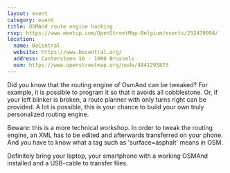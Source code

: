 ```yaml
---
layout: event
category: event
title: OSMAnd route engine hacking
rsvp: https://www.meetup.com/OpenStreetMap-Belgium/events/252470094/
location:
  name: BeCentral
  website: https://www.becentral.org/
  address: Cantersteen 10 - 1000 Brussels
  osm: https://www.openstreetmap.org/node/4841295873
---
```

Did you know that the routing engine of OsmAnd can be tweaked? For example, it is possible to program it so that it avoids all cobblestone. Or, if your left blinker is broken, a route planner with only turns right can be provided. A lot is possible, this is your chance to build your own truly personalized routing engine.

Beware: this is a more technical workshop. In order to tweak the routing engine, an XML has to be edited and afterwards transferred on your phone. And you have to know what a tag such as 'surface=asphalt' means in OSM.

Definitely bring your laptop, your smartphone with a working OSMAnd installed and a USB-cable to transfer files.
